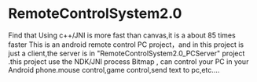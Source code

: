 # RemoteControlSystem2.0
Find that Using c++/JNI is more fast than canvas,it is a about 85 times faster
This is an android remote control PC project，and in this project is just a client,the server is in "RemoteControlSystem2.0_PCServer" project .this project use the NDK/JNI process Bitmap , can control your PC in your Android phone.mouse control,game control,send text to pc,etc....
